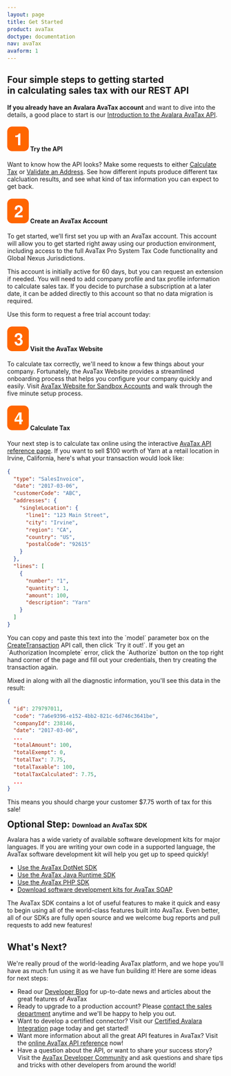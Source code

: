 ```yaml
---
layout: page
title: Get Started
product: avaTax
doctype: documentation
nav: avaTax
avaform: 1
---
```

<div class="half">
  <h2>Four simple steps to getting started in calculating sales tax with our REST API</h2>
  <strong>If you already have an Avalara AvaTax account</strong> and want to dive into the details, a good place to start is our <a href="/blog/2013/11/11/introduction-to-the-avalara-avatax-api">Introduction to the Avalara AvaTax API</a>.
  <h4><img src="/public/images/blog/orange-box-1-sm.png" alt="1" /> Try the API</h4>
  Want to know how the API looks? Make some requests to either <a href="/api-reference/avatax/rest/v2/methods/Transactions/CreateTransaction/"> Calculate Tax</a> or <a href="/api-reference/avatax/rest/v2/methods/Addresses/ResolveAddress/">Validate an Address</a>. See how different inputs produce different tax calcluation results, and see what kind of tax information you can expect to get back.

  <h4 id="signup"><img src="/public/images/blog/orange-box-2-sm.png" alt="2" /> Create an AvaTax Account</h4>

  <p>To get started, we’ll first set you up with an AvaTax account. This account will allow you to get started right away using our production environment, including access to the full AvaTax Pro System Tax Code functionality and Global Nexus Jurisdictions.</p>

  <p>This account is initially active for 60 days, but you can request an extension if needed. You will need to add company profile and tax profile information to calculate sales tax. If you decide to purchase a subscription at a later date, it can be added directly to this account so that no data migration is required.</p>

  <p>Use this form to request a free trial account today:</p>

  <div class="avaform-wrapper"></div>

  <h4><img src="/public/images/blog/orange-box-3-sm.png" alt="3" /> Visit the AvaTax Website</h4>

  To calculate tax correctly, we'll need to know a few things about your company.  Fortunately, the AvaTax Website provides a streamlined onboarding process that helps you configure your company quickly and easily.  Visit <a target="_blank" href="https://sandbox.admin.avalara.com">AvaTax Website for Sandbox Accounts</a> and walk through the five minute setup process.

  <h4><img src="/public/images/blog/orange-box-4-sm.png" alt="4" /> Calculate Tax</h4>

  Your next step is to calculate tax online using the interactive <a target="_blank" href="/api-reference/avatax/rest/v2/methods/Transactions/CreateTransaction/">AvaTax API reference page</a>.  If you want to sell $100 worth of Yarn at a retail location in Irvine, California, here's what your transaction would look like:

</div>

```json
{
  "type": "SalesInvoice",
  "date": "2017-03-06",
  "customerCode": "ABC",
  "addresses": {
    "singleLocation": {
      "line1": "123 Main Street",
      "city": "Irvine",
      "region": "CA",
      "country": "US",
      "postalCode": "92615"
    }
  },
  "lines": [
    {
      "number": "1",
      "quantity": 1,
      "amount": 100,
      "description": "Yarn"
    }
  ]
}
```

<div class="half">
  <p>You can copy and paste this text into the `model` parameter box on the <a target="_blank" href="/api-reference/avatax/rest/v2/methods/Transactions/CreateTransaction/">CreateTransaction</a> API call, then click `Try it out!`.  If you get an `Authorization Incomplete` error, click the `Authorize` button on the top right hand corner of the page and fill out your credentials, then try creating the transaction again.</p>

  <p>Mixed in along with all the diagnostic information, you'll see this data in the result:</p>
</div>

```json
{
  "id": 279797011,
  "code": "7a6e9396-e152-4bb2-821c-6d746c3641be",
  "companyId": 238146,
  "date": "2017-03-06",
  ...
  "totalAmount": 100,
  "totalExempt": 0,
  "totalTax": 7.75,
  "totalTaxable": 100,
  "totalTaxCalculated": 7.75,
  ...
}
```
<div class="half">
  <p>This means you should charge your customer $7.75 worth of tax for this sale!</p>

  <h2 style="display: inline">Optional Step: </h2>
  <h4 style="display: inline">Download an AvaTax SDK</h4>

  <p>Avalara has a wide variety of available software development kits for major languages.  If you are writing your own code in a supported language, the AvaTax software development kit will help you get up to speed quickly!</p>

  <ul class="normal">
      <li><a href="https://github.com/avadev/AvaTax-REST-V2-DotNet-SDK#installing-the-dotnet-sdk">Use the AvaTax DotNet SDK</a></li>
      <li><a href="https://github.com/avadev/AvaTax-REST-V2-JRE-SDK#installing-the-jre-sdk">Use the AvaTax Java Runtime SDK</a></li>
      <li><a href="https://github.com/avadev/AvaTax-REST-V2-PHP-SDK#installing-the-php-sdk">Use the AvaTax PHP SDK</a></li>
      <li><a href="/sdk/soap">Download software development kits for AvaTax SOAP</a></li>
  </ul>

  <p>The AvaTax SDK contains a lot of useful features to make it quick and easy to begin using all of the world-class features built into AvaTax.  Even better, all of our SDKs are fully open source and we welcome bug reports and pull requests to add new features!</p>

  <h2>What's Next?</h2>

  <p>We're really proud of the world-leading AvaTax platform, and we hope you'll have as much fun using it as we have fun building it!  Here are some ideas for next steps:</p>

  <ul class="normal">
      <li>Read our <a href="/blog">Developer Blog</a> for up-to-date news and articles about the great features of AvaTax</li>
      <li>Ready to upgrade to a production account?  Please <a href="https://www.avalara.com/contact-us/">contact the sales department</a> anytime and we'll be happy to help you out.</li>
      <li>Want to develop a certified connector?  Visit our <a href="/certification/">Certified Avalara Integration</a> page today and get started!</li>
      <li>Want more information about all the great API features in AvaTax?  Visit the <a href="/api-reference/avatax/rest/v2/">online AvaTax API reference</a> now!</li>
      <li>Have a question about the API, or want to share your success story?  Visit the <a href="https://community.avalara.com/avalara">AvaTax Developer Community</a> and ask questions and share tips and tricks with other developers from around the world!</li>
  </ul>
</div>
